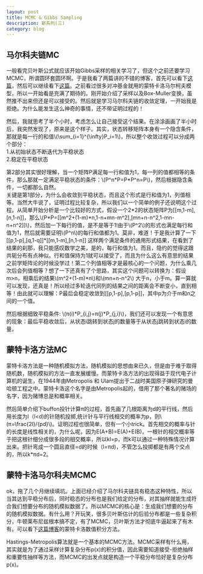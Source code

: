 ```yaml
---
layout: post
title: MCMC & Gibbs Sampling
description: 新系列(三)
category: blog
---
```


## 马尔科夫链MC

一般看完贝叶斯公式就应该开始Gibbs采样的相关学习了，但这个之前还要学习MCMC，所谓圆环套圆环啊。于是我看了两篇讲的不错的博客，首先可以看下[这篇](http://www.52nlp.cn/lda-math-mcmc-%E5%92%8C-gibbs-sampling1)，然后可以继续看下[这篇](http://www.cnblogs.com/xbinworld/p/4266146.html)。之前看过很多对冲基金就用的蒙特卡洛马尔柯夫模型，所以一开始看是充满了期待的。刚开始介绍了采样以及Box-Muller变换，虽然推不出来但还是可以接受的。然后就是学习马尔科夫链的收敛定理，一开始我是拒绝。为什么能发生这么神奇的事情，还不带证明过程的！

然后，我就思考了半个小时，考虑怎么让自己接受这个结果。在涂涂画画了半小时后，我突然发现了，原来是这个样子。其实，状态转移矩阵本身有一个隐含条件，那就是每一行的和值\\(\sum_{i=1}^{\infty}P_i=1\\)，所以整个收敛过程可以分成两个部分：  
1.从初始状态不断迭代为平稳状态     
2.稳定在平稳状态

第2部分其实很好理解，当一个矩阵P满足每一行和值为1，每一列的值都相等的条件，那么那就一定满足平稳状态的条件：\\(P^n\*P=P\*P^n=P\\)，然后根据隐含条件，一切都那么自然。   
关键是第1部分，为什么会收敛到平稳状态，而且这个形式是行和值为1，列值相等。当然大牛说了，证明过程比较复杂，所以我们以一个简单的例子还说明这个过程。从简单开始分析是一个比较好的方式，假设一个2\*2的状态矩阵P为[[m,1-m],[n,1-n]]，那么\\(P\*P=[[m^2+(1-m)\*n,1-n+mn-m^2],[mn+n-n^2,1-mn-n+n^2]]\\)，然后加一下每行的值，是不是等于1!由于\\(P^2\\)的形式也满足每行和值为1，然后就需要证明\\(P^n\\)的每行和值都为1。莫非，难道！于是我计算了一下[[p,1-p],[q,1-q]]\*[[m,1-m],[n,1-n]] 这样两个满足条件的通用形式结果，在看到了结果的刹那，我只能感叹数学之美，是的，每行和值为1。而且，隐约的觉得这跟共轭分布有点神似。行和值保持为1就可以接受了，而且为什么这么有意思的结果之前学矩阵论的时候没学过！第二个列值相等才是最核心的一个问题，为什么乘几次后会列值相等？想了一下还真有了个思路，其实这个问题可以转换为：假设m>n，相乘后的结果\\(m^2+(1-m)\*n\\)和\\(mn+n-n^2\\) 大于n，小于m。算一算就可以发现，还真是！所以经过多轮迭代同列的结果之间的距离会不断变小，直到相等！由此就可以理解：P最后会稳定收敛到[[p,1-p],[p,1-p]]，其中p为介于m和n之间的一个值。

然后根据细致平稳条件: \\(π(i)\*P_{i,j}=π(j)\*P_{j,i}\\)，我们还可以发现一个有意思的现象：最后平稳收敛后，从状态i跳转到状态j的数量等于从状态j跳转到状态i的数量。

## 蒙特卡洛方法MC

蒙特卡洛方法是一种随机模拟方法，随机模拟的思想由来已久，但是由于难于取得随机数，随机模拟的方法一直发展缓慢。而蒙特卡洛方法的出现得益于现代电子计算机的诞生，在1944年由Metropolis 和 Ulam提出于二战时美国原子弹研究的曼哈顿工程之中。蒙特卡洛这个名字是由Metropolis起的，借用了那个著名的赌场的名字，因为赌博总是和概率相关。

然后简单介绍下buffon投针计算π的过程，首先画了几根距离为d的平行线，然后用长度为l（l<d)的针随机投掷,统计针与平行线相交的概率为p，则\\(π=\frac{2l}/{pd}\\)。证明过程也很简单，但有一个小trick。首先相交的概率与针的长度是线性相关的，为什么呢，因为E(A+B)=E(A)+E(B)，一根针的相交概率等于把这根针细分成很多段的相交概率，所以kl=p，而k可以通过一种特殊情况计算出来。把针弯成一个圆且直径=d的时候（l=πd)，不管怎么投掷都是有两个交点的，所以k*πd=2。

## 蒙特卡洛马尔科夫MCMC

ok，拖了几个月继续填坑。上面已经介绍了马尔科夫链具有稳态这种特性，所以当其达到平稳分布后，同时稳态的分布也是我们给定的分布，对其抽样就能生成符合我们想要分布的随机模拟数据了。所以MCMC的核心是：生成我们想要的分布的随机模拟数据。有什么用？开玩笑，很多贝叶斯估计的后验分布都是一些复杂积分，牛顿莱布尼兹根本搞不定，有了MCMC，贝叶斯方法才彻底牛逼起来了有木有。可以看下[这篇博客](http://www.cnblogs.com/xbinworld/p/4266146.html?utm_source=tuicool&utm_medium=referral)的蒙特卡洛数值积分方法。

Hastings-Metropolis算法就是一个基本的MCMC方法。MCMC采样有什么用，其实就是为了通过采样计算复杂分布p(x)的积分值，因此需要知道接受-拒绝抽样和重要性抽样等方法，而MCMC的出发点就是构造一个平稳分布恰好是复杂分布p(x)。


[LinChaohui]:    http://www.linchaohui.cn  "LinChaohui"
